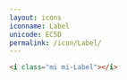 ```yaml
---
layout: icons
iconname: Label
unicode: EC5D
permalink: /icon/Label/
---
```


``` html
<i class="mi mi-Label"></i>
```
